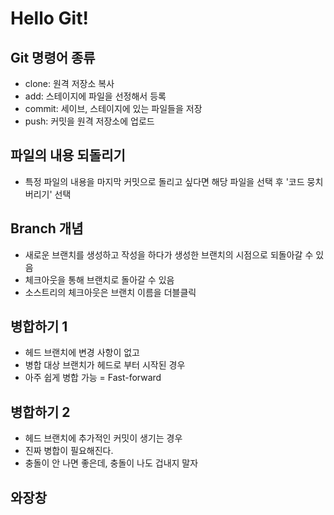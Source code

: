 # Hello Git!

## Git 명령어 종류

- clone: 원격 저장소 복사
- add: 스테이지에 파일을 선정해서 등록
- commit: 세이브, 스테이지에 있는 파일들을 저장
- push: 커밋을 원격 저장소에 업로드

## 파일의 내용 되돌리기

- 특정 파일의 내용을 마지막 커밋으로 돌리고 싶다면 해당 파일을 선택 후 '코드 뭉치 버리기' 선택

## Branch 개념

- 새로운 브랜치를 생성하고 작성을 하다가 생성한 브랜치의 시점으로 되돌아갈 수 있음
- 체크아웃을 통해 브랜치로 돌아갈 수 있음
- 소스트리의 체크아웃은 브랜치 이름을 더블클릭

## 병합하기 1

- 헤드 브랜치에 변경 사항이 없고
- 병합 대상 브랜치가 헤드로 부터 시작된 경우
- 아주 쉽게 병합 가능 = Fast-forward

## 병합하기 2

- 헤드 브랜치에 추가적인 커밋이 생기는 경우
- 진짜 병합이 필요해진다.
- 충돌이 안 나면 좋은데, 충돌이 나도 겁내지 말자

## 와장창
